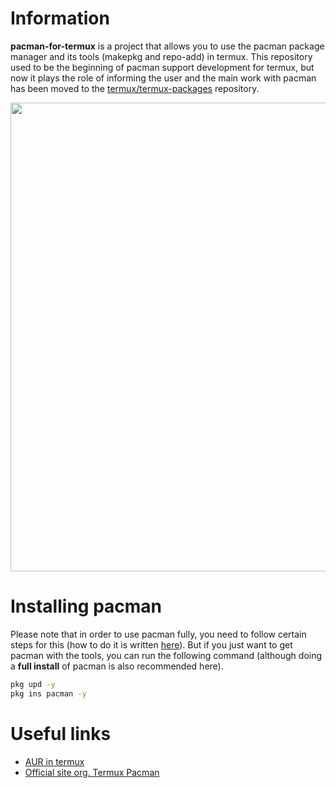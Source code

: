 # Information
**pacman-for-termux** is a project that allows you to use the pacman package manager and its tools (makepkg and repo-add) in termux. This repository used to be the beginning of pacman support development for termux, but now it plays the role of informing the user and the main work with pacman has been moved to the [termux/termux-packages](https://github.com/termux/termux-packages) repository.

<a href="https://asciinema.org/a/PYC7ObwHcXiCtMHceA4pp5XYv?autoplay=1" target="_blank"><img src="https://asciinema.org/a/PYC7ObwHcXiCtMHceA4pp5XYv.svg" width=750/></a>

# Installing pacman
Please note that in order to use pacman fully, you need to follow certain steps for this (how to do it is written [here](https://wiki.termux.com/wiki/Switching_package_manager)). But if you just want to get pacman with the tools, you can run the following command (although doing a **full install** of pacman is also recommended here).
```bash
pkg upd -y
pkg ins pacman -y
```

# Useful links
 - [AUR in termux](https://wiki.termux.com/wiki/AUR)
 - [Official site org. Termux Pacman](https://termux-pacman.dev)
<!-- - [Official service for pacman](https://service.termux-pacman.dev) -->
